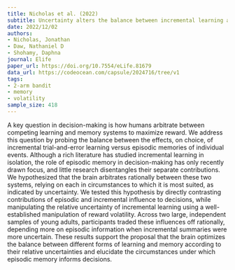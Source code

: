 ```yaml
---
title: Nicholas et al. (2022)
subtitle: Uncertainty alters the balance between incremental learning and episodic memory
date: 2022/12/02
authors:
- Nicholas, Jonathan
- Daw, Nathaniel D
- Shohamy, Daphna
journal: Elife
paper_url: https://doi.org/10.7554/eLife.81679
data_url: https://codeocean.com/capsule/2024716/tree/v1
tags:
- 2-arm bandit
- memory
- volatility
sample_size: 418
---
```


A key question in decision-making is how humans arbitrate between competing learning and memory systems to maximize reward. We address this question by probing the balance between the effects, on choice, of incremental trial-and-error learning versus episodic memories of individual events. Although a rich literature has studied incremental learning in isolation, the role of episodic memory in decision-making has only recently drawn focus, and little research disentangles their separate contributions. We hypothesized that the brain arbitrates rationally between these two systems, relying on each in circumstances to which it is most suited, as indicated by uncertainty. We tested this hypothesis by directly contrasting contributions of episodic and incremental influence to decisions, while manipulating the relative uncertainty of incremental learning using a well-established manipulation of reward volatility. Across two large, independent samples of young adults, participants traded these influences off rationally, depending more on episodic information when incremental summaries were more uncertain. These results support the proposal that the brain optimizes the balance between different forms of learning and memory according to their relative uncertainties and elucidate the circumstances under which episodic memory informs decisions.
